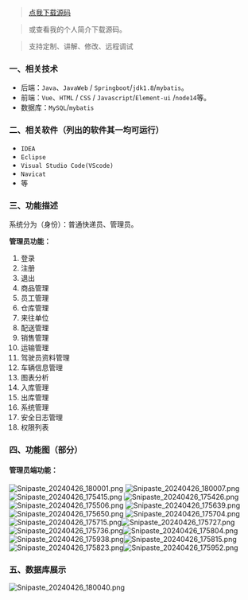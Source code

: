 > [点我下载源码](https://www.notmaker.com/detail/bba3ac8b665d4bb88ac95214e05bdbe2/ghp) 


> 或查看我的个人简介下载源码。

> 支持定制、讲解、修改、远程调试



### 一、相关技术
- 后端：`Java`、`JavaWeb` / `Springboot`/`jdk1.8`/`mybatis`。
- 前端：`Vue`、`HTML` / `CSS` / `Javascript`/`Element-ui` /`node14`等。
- 数据库：`MySQL`/`mybatis`

### 二、相关软件（列出的软件其一均可运行）
- `IDEA`
- `Eclipse`
- `Visual Studio Code(VScode)`
- `Navicat`
- 等

### 三、功能描述
系统分为（身份）：普通快递员、管理员。


**管理员功能：**
1. 登录
2. 注册
3. 退出
4. 商品管理
5. 员工管理
6. 仓库管理
7. 来往单位
8. 配送管理
9. 销售管理
10. 运输管理
11. 驾驶员资料管理
12. 车辆信息管理
13. 图表分析
14. 入库管理
15. 出库管理
16. 系统管理
17. 安全日志管理
18. 权限列表

### 四、功能图（部分）

#### 管理员端功能：
![Snipaste_20240426_180001.png](https://store.ptcc9.top/notmaker/user_upload/3bd80f18ce8947948de216e157f71105/2024-04-27%2011:24:21_Snipaste_2024-04-26_18-00-01.png)
![Snipaste_20240426_180007.png](https://store.ptcc9.top/notmaker/user_upload/3bd80f18ce8947948de216e157f71105/2024-04-27%2011:24:34_Snipaste_2024-04-26_18-00-07.png)
![Snipaste_20240426_175415.png](https://store.ptcc9.top/notmaker/user_upload/3bd80f18ce8947948de216e157f71105/2024-04-27%2011:24:47_Snipaste_2024-04-26_17-54-15.png)
![Snipaste_20240426_175426.png](https://store.ptcc9.top/notmaker/user_upload/3bd80f18ce8947948de216e157f71105/2024-04-27%2011:24:52_Snipaste_2024-04-26_17-54-26.png)
![Snipaste_20240426_175506.png](https://store.ptcc9.top/notmaker/user_upload/3bd80f18ce8947948de216e157f71105/2024-04-27%2011:24:57_Snipaste_2024-04-26_17-55-06.png)
![Snipaste_20240426_175639.png](https://store.ptcc9.top/notmaker/user_upload/3bd80f18ce8947948de216e157f71105/2024-04-27%2011:25:01_Snipaste_2024-04-26_17-56-39.png)![Snipaste_20240426_175650.png](https://store.ptcc9.top/notmaker/user_upload/3bd80f18ce8947948de216e157f71105/2024-04-27%2011:25:08_Snipaste_2024-04-26_17-56-50.png)
![Snipaste_20240426_175704.png](https://store.ptcc9.top/notmaker/user_upload/3bd80f18ce8947948de216e157f71105/2024-04-27%2011:25:13_Snipaste_2024-04-26_17-57-04.png)![Snipaste_20240426_175715.png](https://store.ptcc9.top/notmaker/user_upload/3bd80f18ce8947948de216e157f71105/2024-04-27%2011:25:18_Snipaste_2024-04-26_17-57-15.png)![Snipaste_20240426_175727.png](https://store.ptcc9.top/notmaker/user_upload/3bd80f18ce8947948de216e157f71105/2024-04-27%2011:25:24_Snipaste_2024-04-26_17-57-27.png)![Snipaste_20240426_175736.png](https://store.ptcc9.top/notmaker/user_upload/3bd80f18ce8947948de216e157f71105/2024-04-27%2011:25:28_Snipaste_2024-04-26_17-57-36.png)![Snipaste_20240426_175804.png](https://store.ptcc9.top/notmaker/user_upload/3bd80f18ce8947948de216e157f71105/2024-04-27%2011:25:34_Snipaste_2024-04-26_17-58-04.png)![Snipaste_20240426_175938.png](https://store.ptcc9.top/notmaker/user_upload/3bd80f18ce8947948de216e157f71105/2024-04-27%2011:25:54_Snipaste_2024-04-26_17-59-38.png)![Snipaste_20240426_175815.png](https://store.ptcc9.top/notmaker/user_upload/3bd80f18ce8947948de216e157f71105/2024-04-27%2011:26:18_Snipaste_2024-04-26_17-58-15.png)![Snipaste_20240426_175823.png](https://store.ptcc9.top/notmaker/user_upload/3bd80f18ce8947948de216e157f71105/2024-04-27%2011:26:23_Snipaste_2024-04-26_17-58-23.png)![Snipaste_20240426_175952.png](https://store.ptcc9.top/notmaker/user_upload/3bd80f18ce8947948de216e157f71105/2024-04-27%2011:26:32_Snipaste_2024-04-26_17-59-52.png)

### 五、数据库展示
![Snipaste_20240426_180040.png](https://store.ptcc9.top/notmaker/user_upload/3bd80f18ce8947948de216e157f71105/2024-04-27%2011:27:04_Snipaste_2024-04-26_18-00-40.png)
